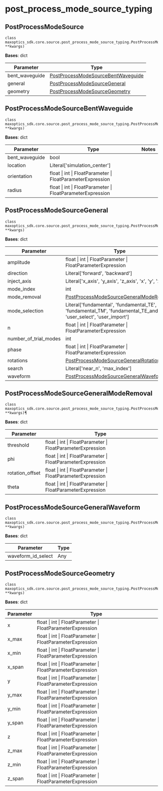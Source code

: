 
# post_process_mode_source_typing 

<span id='PostProcessModeSource'></span>

## PostProcessModeSource

    class maxoptics_sdk.core.source.post_process_mode_source_typing.PostProcessModeSource(*args, **kwargs)
__Bases__: dict



| Parameter       | Type                                      |
|-----------------|-------------------------------------------|
| bent_waveguide  | [PostProcessModeSourceBentWaveguide](#PostProcessModeSourceBentWaveguide)         |
| general         | [PostProcessModeSourceGeneral](#PostProcessModeSourceGeneral)               |
| geometry        | [PostProcessModeSourceGeometry](#PostProcessModeSourceGeometry)              |


<span id='PostProcessModeSourceBentWaveguide'></span>

## PostProcessModeSourceBentWaveguide

    class maxoptics_sdk.core.source.post_process_mode_source_typing.PostProcessModeSourceBentWaveguide(*args, **kwargs)
__Bases__: dict



| Parameter       | Type                                      | Notes                                             |
|-----------------|-------------------------------------------|---------------------------------------------------|
| bent_waveguide  | bool                                      |                                                  |
| location        | Literal['simulation_center']               |                                                  |
| orientation     | float \| int \| FloatParameter \| FloatParameterExpression |                                                  |
| radius          | float \| int \| FloatParameter \| FloatParameterExpression |                                                  |

<span id='PostProcessModeSourceGeneral'></span>

## PostProcessModeSourceGeneral
    class maxoptics_sdk.core.source.post_process_mode_source_typing.PostProcessModeSourceGeneral(*args, **kwargs)
__Bases__: dict

| Parameter         | Type                                                               |
|-------------------|--------------------------------------------------------------------|
| amplitude         | float \| int \| FloatParameter \| FloatParameterExpression         |
| direction         | Literal['forward', 'backward']                                     |
| inject_axis       | Literal['x_axis', 'y_axis', 'z_axis', 'x', 'y', 'z']                |
| mode_index        | int                                                                |
| mode_removal      | [PostProcessModeSourceGeneralModeRemoval](#PostProcessModeSourceGeneralModeRemoval)                            |
| mode_selection    | Literal['fundamental', 'fundamental_TE', 'fundamental_TM', 'fundamental_TE_and_TM', 'user_select', 'user_import'] |
| n                 | float \| int \| FloatParameter \| FloatParameterExpression         |
| number_of_trial_modes | int                                                       |
| phase             | float \| int \| FloatParameter \| FloatParameterExpression         |
| rotations         | [PostProcessModeSourceGeneralRotations](#PostProcessModeSourceGeneralRotations)                             |
| search            | Literal['near_n', 'max_index']                                    |
| waveform          | [PostProcessModeSourceGeneralWaveform](#PostProcessModeSourceGeneralWaveform)                              |

<span id='PostProcessModeSourceGeneralModeRemoval'></span>

## PostProcessModeSourceGeneralModeRemoval
    class maxoptics_sdk.core.source.post_process_mode_source_typing.PostProcessModeSourceGeneralModeRemoval(*args, **kwargs)¶
__Bases__: dict

| Parameter         | Type                                                               |
|-------------------|--------------------------------------------------------------------|
| threshold         | float \| int \| FloatParameter \| FloatParameterExpression         |
| phi               | float \| int \| FloatParameter \| FloatParameterExpression         |
| rotation_offset   | float \| int \| FloatParameter \| FloatParameterExpression         |
| theta             | float \| int \| FloatParameter \| FloatParameterExpression         |

<span id='PostProcessModeSourceGeneralWaveform'></span>

## PostProcessModeSourceGeneralWaveform
    class maxoptics_sdk.core.source.post_process_mode_source_typing.PostProcessModeSourceGeneralWaveform(*args, **kwargs)
__Bases__: dict

| Parameter           | Type  |
|---------------------|-------|
| waveform_id_select  | Any   |


<span id='PostProcessModeSourceGeometry'></span>

## PostProcessModeSourceGeometry
    class maxoptics_sdk.core.source.post_process_mode_source_typing.PostProcessModeSourceGeometry(*args, **kwargs)
__Bases__: dict


| Parameter  | Type                               |
|------------|------------------------------------|
| x          | float \| int \| FloatParameter \| FloatParameterExpression |
| x_max      | float \| int \| FloatParameter \| FloatParameterExpression |
| x_min      | float \| int \| FloatParameter \| FloatParameterExpression |
| x_span     | float \| int \| FloatParameter \| FloatParameterExpression |
| y          | float \| int \| FloatParameter \| FloatParameterExpression |
| y_max      | float \| int \| FloatParameter \| FloatParameterExpression |
| y_min      | float \| int \| FloatParameter \| FloatParameterExpression |
| y_span     | float \| int \| FloatParameter \| FloatParameterExpression |
| z          | float \| int \| FloatParameter \| FloatParameterExpression |
| z_max      | float \| int \| FloatParameter \| FloatParameterExpression |
| z_min      | float \| int \| FloatParameter \| FloatParameterExpression |
| z_span     | float \| int \| FloatParameter \| FloatParameterExpression |

